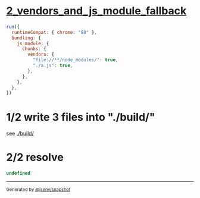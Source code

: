 # [2_vendors_and_js_module_fallback](../../chunks_vendors.test.mjs#L37)

```js
run({
  runtimeCompat: { chrome: "88" },
  bundling: {
    js_module: {
      chunks: {
        vendors: {
          "file://**/node_modules/": true,
          "./a.js": true,
        },
      },
    },
  },
})
```

# 1/2 write 3 files into "./build/"

see [./build/](./build/)

# 2/2 resolve

```js
undefined
```

---

<sub>
  Generated by <a href="https://github.com/jsenv/core/tree/main/packages/tooling/snapshot">@jsenv/snapshot</a>
</sub>
